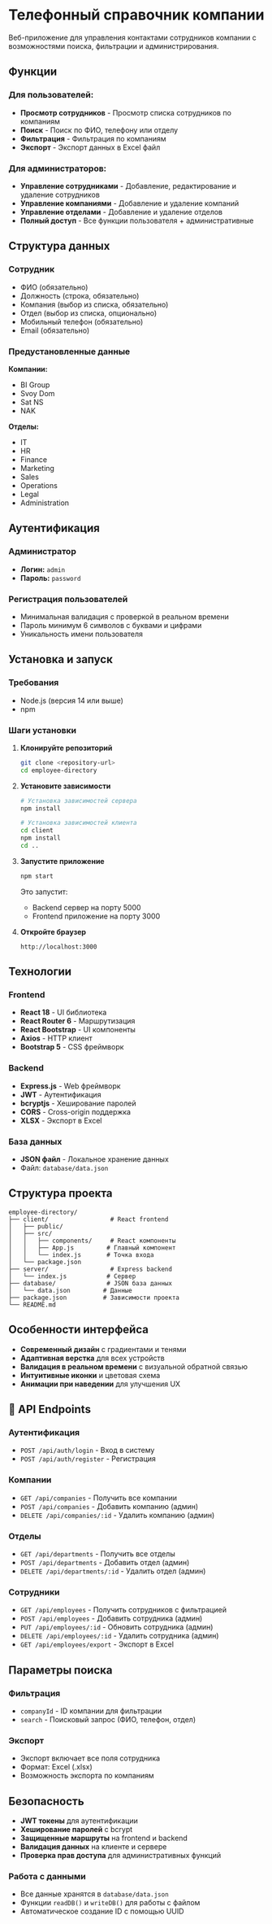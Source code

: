 #  Телефонный справочник компании

Веб-приложение для управления контактами сотрудников компании с возможностями поиска, фильтрации и администрирования.

##  Функции

### Для пользователей:
- **Просмотр сотрудников** - Просмотр списка сотрудников по компаниям
- **Поиск** - Поиск по ФИО, телефону или отделу
- **Фильтрация** - Фильтрация по компаниям
- **Экспорт** - Экспорт данных в Excel файл

### Для администраторов:
- **Управление сотрудниками** - Добавление, редактирование и удаление сотрудников
- **Управление компаниями** - Добавление и удаление компаний
- **Управление отделами** - Добавление и удаление отделов
- **Полный доступ** - Все функции пользователя + административные

##  Структура данных

### Сотрудник
- ФИО (обязательно)
- Должность (строка, обязательно)
- Компания (выбор из списка, обязательно)
- Отдел (выбор из списка, опционально)
- Мобильный телефон (обязательно)
- Email (обязательно)

### Предустановленные данные
**Компании:**
- BI Group
- Svoy Dom
- Sat NS
- NAK

**Отделы:**
- IT
- HR
- Finance
- Marketing
- Sales
- Operations
- Legal
- Administration

##  Аутентификация

### Администратор
- **Логин:** `admin`
- **Пароль:** `password`

### Регистрация пользователей
- Минимальная валидация с проверкой в реальном времени
- Пароль минимум 6 символов с буквами и цифрами
- Уникальность имени пользователя

##  Установка и запуск

### Требования
- Node.js (версия 14 или выше)
- npm

### Шаги установки

1. **Клонируйте репозиторий**
   ```bash
   git clone <repository-url>
   cd employee-directory
   ```

2. **Установите зависимости**
   ```bash
   # Установка зависимостей сервера
   npm install
   
   # Установка зависимостей клиента
   cd client
   npm install
   cd ..
   ```

3. **Запустите приложение**
   ```bash
   npm start
   ```

   Это запустит:
   - Backend сервер на порту 5000
   - Frontend приложение на порту 3000

4. **Откройте браузер**
   ```
   http://localhost:3000
   ```

##  Технологии

### Frontend
- **React 18** - UI библиотека
- **React Router 6** - Маршрутизация
- **React Bootstrap** - UI компоненты
- **Axios** - HTTP клиент
- **Bootstrap 5** - CSS фреймворк

### Backend
- **Express.js** - Web фреймворк
- **JWT** - Аутентификация
- **bcryptjs** - Хеширование паролей
- **CORS** - Cross-origin поддержка
- **XLSX** - Экспорт в Excel

### База данных
- **JSON файл** - Локальное хранение данных
- Файл: `database/data.json`

##  Структура проекта

```
employee-directory/
├── client/                 # React frontend
│   ├── public/
│   ├── src/
│   │   ├── components/     # React компоненты
│   │   ├── App.js         # Главный компонент
│   │   └── index.js       # Точка входа
│   └── package.json
├── server/                 # Express backend
│   └── index.js           # Сервер
├── database/              # JSON база данных
│   └── data.json         # Данные
├── package.json          # Зависимости проекта
└── README.md
```

##  Особенности интерфейса

- **Современный дизайн** с градиентами и тенями
- **Адаптивная верстка** для всех устройств
- **Валидация в реальном времени** с визуальной обратной связью
- **Интуитивные иконки** и цветовая схема
- **Анимации при наведении** для улучшения UX

## 🔧 API Endpoints

### Аутентификация
- `POST /api/auth/login` - Вход в систему
- `POST /api/auth/register` - Регистрация

### Компании
- `GET /api/companies` - Получить все компании
- `POST /api/companies` - Добавить компанию (админ)
- `DELETE /api/companies/:id` - Удалить компанию (админ)

### Отделы
- `GET /api/departments` - Получить все отделы
- `POST /api/departments` - Добавить отдел (админ)
- `DELETE /api/departments/:id` - Удалить отдел (админ)

### Сотрудники
- `GET /api/employees` - Получить сотрудников с фильтрацией
- `POST /api/employees` - Добавить сотрудника (админ)
- `PUT /api/employees/:id` - Обновить сотрудника (админ)
- `DELETE /api/employees/:id` - Удалить сотрудника (админ)
- `GET /api/employees/export` - Экспорт в Excel

##  Параметры поиска

### Фильтрация
- `companyId` - ID компании для фильтрации
- `search` - Поисковый запрос (ФИО, телефон, отдел)

### Экспорт
- Экспорт включает все поля сотрудника
- Формат: Excel (.xlsx)
- Возможность экспорта по компаниям

##  Безопасность

- **JWT токены** для аутентификации
- **Хеширование паролей** с bcrypt
- **Защищенные маршруты** на frontend и backend
- **Валидация данных** на клиенте и сервере
- **Проверка прав доступа** для административных функций


### Работа с данными
- Все данные хранятся в `database/data.json`
- Функции `readDB()` и `writeDB()` для работы с файлом
- Автоматическое создание ID с помощью UUID



